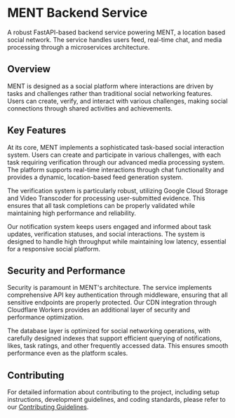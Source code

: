 # MENT Backend Service
A robust FastAPI-based backend service powering MENT, a location based social network. The service handles users feed, real-time chat, and media processing through a microservices architecture.

## Overview
MENT is designed as a social platform where interactions are driven by tasks and challenges rather than traditional social networking features. Users can create, verify, and interact with various challenges, making social connections through shared activities and achievements.

## Key Features
At its core, MENT implements a sophisticated task-based social interaction system. Users can create and participate in various challenges, with each task requiring verification through our advanced media processing system. The platform supports real-time interactions through chat functionality and provides a dynamic, location-based feed generation system.

The verification system is particularly robust, utilizing Google Cloud Storage and Video Transcoder for processing user-submitted evidence. This ensures that all task completions can be properly validated while maintaining high performance and reliability.

Our notification system keeps users engaged and informed about task updates, verification statuses, and social interactions. The system is designed to handle high throughput while maintaining low latency, essential for a responsive social platform.

## Security and Performance
Security is paramount in MENT's architecture. The service implements comprehensive API key authentication through middleware, ensuring that all sensitive endpoints are properly protected. Our CDN integration through Cloudflare Workers provides an additional layer of security and performance optimization.

The database layer is optimized for social networking operations, with carefully designed indexes that support efficient querying of notifications, likes, task ratings, and other frequently accessed data. This ensures smooth performance even as the platform scales.

## Contributing
For detailed information about contributing to the project, including setup instructions, development guidelines, and coding standards, please refer to our [Contributing Guidelines](CONTRIBUTING.md).
